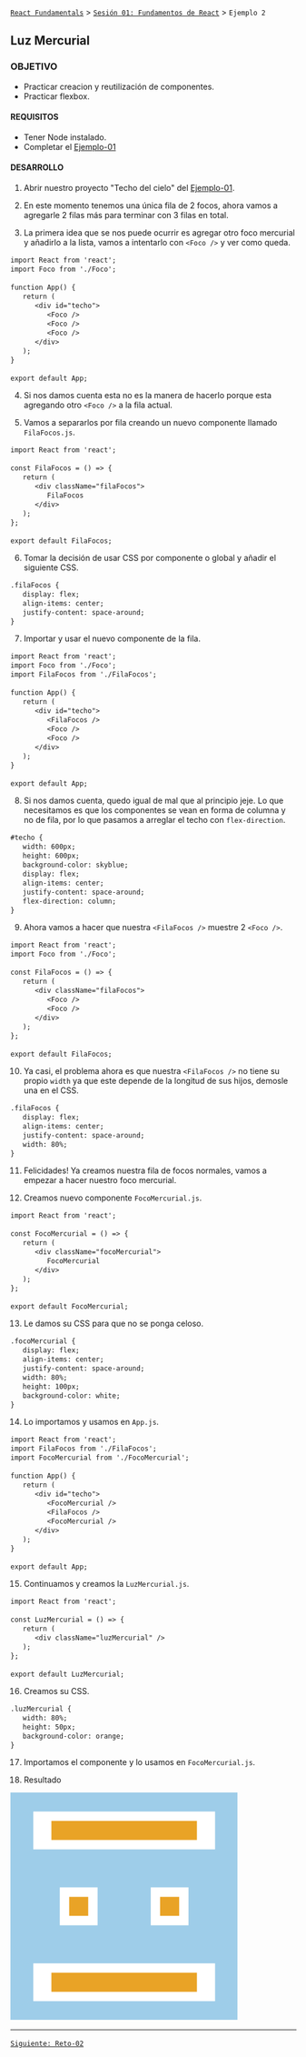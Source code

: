 [`React Fundamentals`](../../README.md) > [`Sesión 01: Fundamentos de React`](../Readme.md) > `Ejemplo 2`

## Luz Mercurial

### OBJETIVO 
- Practicar creacion y reutilización de componentes.
- Practicar flexbox.

#### REQUISITOS 
- Tener Node instalado.
- Completar el [Ejemplo-01](../Ejemplo-01)

#### DESARROLLO

1. Abrir nuestro proyecto "Techo del cielo" del [Ejemplo-01](../Ejemplo-01).

2. En este momento tenemos una única fila de 2 focos, ahora vamos a agregarle 2 filas más para terminar con 3 filas en total.

3. La primera idea que se nos puede ocurrir es agregar otro foco mercurial y añadirlo a la lista, vamos a intentarlo con `<Foco />` y ver como queda.
```
import React from 'react';
import Foco from './Foco';

function App() {
   return (
      <div id="techo">
         <Foco />
         <Foco />
         <Foco />
      </div>
   );
}

export default App;
```

4. Si nos damos cuenta esta no es la manera de hacerlo porque esta agregando otro `<Foco />` a la fila actual.


5. Vamos a separarlos por fila creando un nuevo componente llamado `FilaFocos.js`.
```
import React from 'react';

const FilaFocos = () => {
   return (
      <div className="filaFocos">
         FilaFocos
      </div>
   );
};

export default FilaFocos;
``` 

6. Tomar la decisión de usar CSS por componente o global y añadir el siguiente CSS.
```
.filaFocos {
   display: flex;
   align-items: center;
   justify-content: space-around;
}
```

7. Importar y usar el nuevo componente de la fila.
```
import React from 'react';
import Foco from './Foco';
import FilaFocos from './FilaFocos';

function App() {
   return (
      <div id="techo">
         <FilaFocos />
         <Foco />
         <Foco />
      </div>
   );
}

export default App;
```

8. Si nos damos cuenta, quedo igual de mal que al principio jeje. Lo que necesitamos es que los componentes se vean en forma de columna y no de fila, por lo que pasamos a arreglar el techo con `flex-direction`.
```
#techo {
   width: 600px;
   height: 600px;
   background-color: skyblue;
   display: flex;
   align-items: center;
   justify-content: space-around;
   flex-direction: column;
}
```

9. Ahora vamos a hacer que nuestra `<FilaFocos />` muestre 2 `<Foco />`.
```
import React from 'react';
import Foco from './Foco';

const FilaFocos = () => {
   return (
      <div className="filaFocos">
         <Foco />
         <Foco />
      </div>
   );
};

export default FilaFocos;
```

10. Ya casi, el problema ahora es que nuestra `<FilaFocos />` no tiene su propio `width` ya que este depende de la longitud de sus hijos, demosle una en el CSS.
```
.filaFocos {
   display: flex;
   align-items: center;
   justify-content: space-around;
   width: 80%;
}
```

11. Felicidades! Ya creamos nuestra fila de focos normales, vamos a empezar a hacer nuestro foco mercurial.

12. Creamos nuevo componente `FocoMercurial.js`.
```
import React from 'react';

const FocoMercurial = () => {
   return (
      <div className="focoMercurial">
         FocoMercurial
      </div>
   );
};

export default FocoMercurial;
```

13. Le damos su CSS para que no se ponga celoso.
```
.focoMercurial {
   display: flex;
   align-items: center;
   justify-content: space-around;
   width: 80%;
   height: 100px;
   background-color: white;
}
```

14. Lo importamos y usamos en `App.js`.
```
import React from 'react';
import FilaFocos from './FilaFocos';
import FocoMercurial from './FocoMercurial';

function App() {
   return (
      <div id="techo">
         <FocoMercurial />
         <FilaFocos />
         <FocoMercurial />
      </div>
   );
}

export default App;
```

15. Continuamos y creamos la `LuzMercurial.js`.
```
import React from 'react';

const LuzMercurial = () => {
   return (
      <div className="luzMercurial" />
   );
};

export default LuzMercurial;
```

16. Creamos su CSS.
```
.luzMercurial {
   width: 80%;
   height: 50px;
   background-color: orange;
}
```

17. Importamos el componente y lo usamos en `FocoMercurial.js`.

18. Resultado
<img src="./public/resultado.png" width="400">

-------

[`Siguiente: Reto-02`](../Reto-02)
